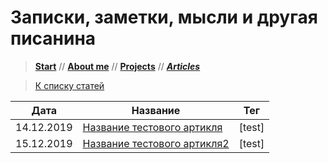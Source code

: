 # Записки, заметки, мысли и другая писанина

> [**Start**](/) // [**About me**](/about) // [**Projects**](/projects) // [**_Articles_**](/articles)

> [К списку статей](/arcticles)

Дата | Название | Тег |
---- | -------- | --- |
14.12.2019 | [Название тестового артикля](/название_тестового_артикля.md)   | [test]
15.12.2019 | [Название тестового артикля2](/название_тестового_артикля2.md) | [test]
